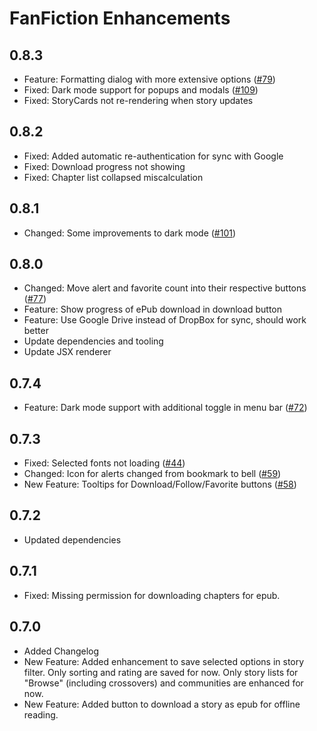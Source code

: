 # FanFiction Enhancements

## 0.8.3

* Feature: Formatting dialog with more extensive options ([#79](https://github.com/amur-tiger/fanfiction-enhancements/issues/79))
* Fixed: Dark mode support for popups and modals ([#109](https://github.com/amur-tiger/fanfiction-enhancements/issues/109))
* Fixed: StoryCards not re-rendering when story updates

## 0.8.2

* Fixed: Added automatic re-authentication for sync with Google
* Fixed: Download progress not showing
* Fixed: Chapter list collapsed miscalculation

## 0.8.1

* Changed: Some improvements to dark mode ([#101](https://github.com/amur-tiger/fanfiction-enhancements/issues/101))

## 0.8.0

* Changed: Move alert and favorite count into their respective buttons ([#77](https://github.com/amur-tiger/fanfiction-enhancements/issues/77))
* Feature: Show progress of ePub download in download button
* Feature: Use Google Drive instead of DropBox for sync, should work better
* Update dependencies and tooling
* Update JSX renderer

## 0.7.4

* Feature: Dark mode support with additional toggle in menu bar ([#72](https://github.com/amur-tiger/fanfiction-enhancements/issues/72))

## 0.7.3

* Fixed: Selected fonts not loading ([#44](https://github.com/amur-tiger/fanfiction-enhancements/issues/44))
* Changed: Icon for alerts changed from bookmark to bell ([#59](https://github.com/amur-tiger/fanfiction-enhancements/issues/59))
* New Feature: Tooltips for Download/Follow/Favorite buttons ([#58](https://github.com/amur-tiger/fanfiction-enhancements/issues/58))

## 0.7.2

* Updated dependencies

## 0.7.1

* Fixed: Missing permission for downloading chapters for epub.

## 0.7.0

* Added Changelog
* New Feature: Added enhancement to save selected options in story filter. Only sorting and rating are saved for now. Only story lists for "Browse" (including crossovers) and communities are enhanced for now.
* New Feature: Added button to download a story as epub for offline reading.

